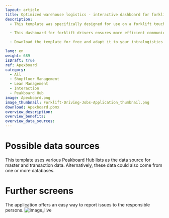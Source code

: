 ```yaml
---
layout: article
title: Optimized warehouse logistics - interactive dashboard for forklifts
description: 
  - This template was specifically designed for use on a forklift touchscreen and significantly optimizes drivers' workflows. Drivers can conveniently log in to their vehicle and immediately receive a well structured list of open driving tasks. For better orientation, the application graphically displays the pick-up and destination locations on a map. In addition, the number of journeys required is always in sight. Particularly useful is that you can complete tasks with a comment or report issues directly, once finished. You can create new driving jobs via [this](https://templates.peakboard.com/Forklift-Driving-Jobs-Planner/en) application.

  - This dashboard for forklift drivers ensures more efficient communication and reduces delays in your warehouse logistics. You not only improve navigation for drivers, but also coordination. Without misunderstandings, you increase productivity in your warehouse and on the company premises.

  - Download the template for free and adapt it to your intralogistics requirements without any programming effort. To make it even easier to use, all scripts in this template were created with Peakboard Building Blocks, our low-code scripting editor.

lang: en
weight: 689
isDraft: true
ref: Apexboard
category:
  - All
  - Shopfloor Management
  - Lean Management
  - Interaction
  - Peakboard Hub
image: Apexboard.png
image_thumbnail: Forklift-Driving-Jobs-Application_thumbnail.png
download: Apexboard.pbmx
overview_description:
overview_benefits:
overview_data_sources:
---
```

# Possible data sources
This template uses various Peakboard Hub lists as the data source for master and transaction data. Alternatively, these data could also come from one or more databases.

# Further screens
The application offers an easy way to report issues to the responsible persons.
![image_live](Apexboard-Report-Issue.png)
